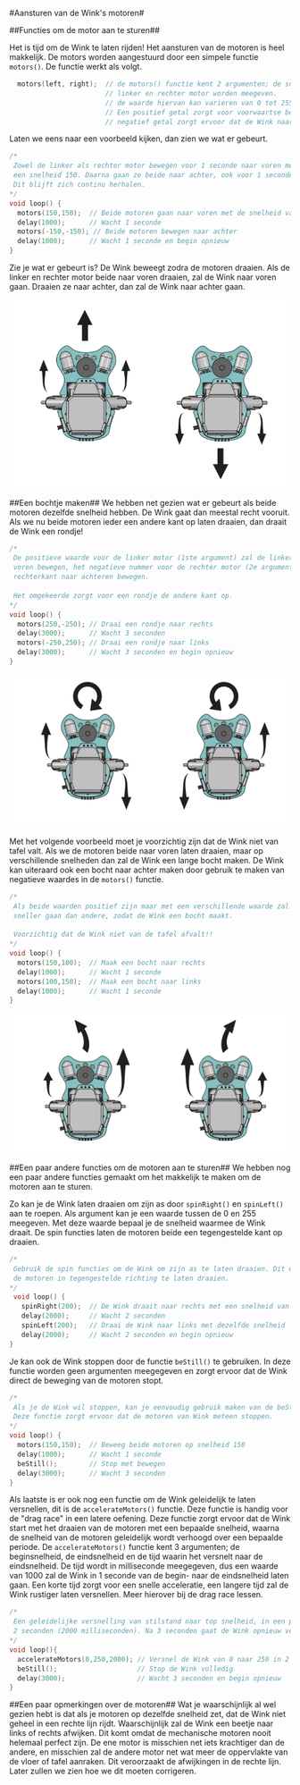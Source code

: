 #Aansturen van de Wink's motoren#

##Functies om de motor aan te sturen##

Het is tijd om de Wink te laten rijden! Het aansturen van de motoren is heel makkelijk. De motors worden aangestuurd door een simpele functie `motors()`. De functie werkt als volgt.

``` c
  motors(left, right); 	// de motors() functie kent 2 argumenten; de snelheid van de 
						// linker en rechter motor worden meegeven.
						// de waarde hiervan kan varieren van 0 tot 255.
						// Een positief getal zorgt voor voorwaartse beweging, een
						// negatief getal zorgt ervoor dat de Wink naar achter beweegt.

```

Laten we eens naar een voorbeeld kijken, dan zien we wat er gebeurt.

``` c
/*
 Zowel de linker als rechter motor bewegen voor 1 seconde naar voren met 
 een snelheid 150. Daarna gaan ze beide naar achter, ook voor 1 seconde. 
 Dit blijft zich continu herhalen.
*/
void loop() {
  motors(150,150); 	// Beide motoren gaan naar voren met de snelheid van 150
  delay(1000); 		// Wacht 1 seconde
  motors(-150,-150); // Beide motoren bewegen naar achter
  delay(1000);		// Wacht 1 seconde en begin opnieuw
}
```

Zie je wat er gebeurt is? De Wink beweegt zodra de motoren draaien. Als de linker en rechter motor beide naar voren draaien, zal de Wink naar voren gaan. Draaien ze naar achter, dan zal de Wink naar achter gaan.

![Wink motoren](https://github.com/meijerpeter/winktutorial-nl/blob/master/img/wink-motor-directions.png)

##Een bochtje maken##
We hebben net gezien wat er gebeurt als beide motoren dezelfde snelheid hebben. De Wink gaat dan meestal recht vooruit. Als we nu beide motoren ieder een andere kant op laten draaien, dan draait de Wink een rondje!

``` c
/*
 De positieve waarde voor de linker motor (1ste argument) zal de linker kant naar 
 voren bewegen, het negatieve nummer voor de rechter motor (2e argument) zal de 
 rechterkant naar achteren bewegen.
 
 Het omgekeerde zorgt voor een rondje de andere kant op.
*/
void loop() {
  motors(250,-250);	// Draai een rondje naar rechts
  delay(3000); 		// Wacht 3 seconden
  motors(-250,250); // Draai een rondje naar links
  delay(3000);		// Wacht 3 seconden en begin opnieuw 
}
```

![Wink rondje](https://github.com/meijerpeter/winktutorial-nl/blob/master/img/wink-motor-directions-2.png)

Met het volgende voorbeeld moet je voorzichtig zijn dat de Wink niet van tafel valt. Als we de motoren beide naar voren laten draaien, maar op verschillende snelheden dan zal de Wink een lange bocht maken. De Wink kan uiteraard ook een bocht naar achter maken door gebruik te maken van negatieve waardes in de `motors()` functie.

``` c
/*
 Als beide waarden positief zijn maar met een verschillende waarde zal de ene motor 
 sneller gaan dan andere, zodat de Wink een bocht maakt.
 
 Voorzichtig dat de Wink niet van de tafel afvalt!!
*/
void loop() {
  motors(150,100);	// Maak een bocht naar rechts
  delay(1000); 		// Wacht 1 seconde
  motors(100,150); 	// Maak een bocht naar links
  delay(1000);		// Wacht 1 seconde
}
```

![Wink bocht](https://github.com/meijerpeter/winktutorial-nl/blob/master/img/wink-motor-directions-3.png)

##Een paar andere functies om de motoren aan te sturen##
We hebben nog een paar andere functies gemaakt om het makkelijk te maken om de motoren aan te sturen.

Zo kan je de Wink laten draaien om zijn as door `spinRight()` en `spinLeft()` aan te roepen. Als argument kan je een waarde tussen de 0 en 255 meegeven. Met deze waarde bepaal je de snelheid waarmee de Wink draait. De spin functies laten de motoren beide een tegengestelde kant op draaien.

``` c
/*
 Gebruik de spin functies om de Wink om zijn as te laten draaien. Dit wordt gedaan door
 de motoren in tegengestelde richting te laten draaien.
*/
 void loop() {
   spinRight(200);	// De Wink draait naar rechts met een snelheid van 200
   delay(2000); 	// Wacht 2 seconden
   spinLeft(200); 	// Draai de Wink naar links met dezelfde snelheid
   delay(2000);		// Wacht 2 seconden en begin opnieuw
}
```

Je kan ook de Wink stoppen door de functie `beStill()` te gebruiken. In deze functie worden geen argumenten meegegeven en zorgt ervoor dat de Wink direct de beweging van de motoren stopt.

``` c
/*
 Als je de Wink wil stoppen, kan je eenvoudig gebruik maken van de beStill(); functie.
 Deze functie zorgt ervoor dat de motoren van Wink meteen stoppen.
*/
void loop() {
  motors(150,150);	// Beweeg beide motoren op snelheid 150
  delay(1000); 		// Wacht 1 seconde
  beStill(); 		// Stop met bewegen
  delay(3000);		// Wacht 3 seconden
}
```

Als laatste is er ook nog een functie om de Wink geleidelijk te laten versnellen, dit is de `accelerateMotors()` functie. Deze functie is handig voor de "drag race" in een latere oefening. Deze functie zorgt ervoor dat de Wink start met het draaien van de motoren met een bepaalde snelheid, waarna de snelheid van de motoren geleidelijk wordt verhoogd over een bepaalde periode. De `accelerateMotors()` functie kent 3 argumenten; de beginsnelheid, de eindsnelheid en de tijd waarin het versnelt naar de eindsnelheid. De tijd wordt in milliseconde meegegeven, dus een waarde van 1000 zal de Wink in 1 seconde van de begin- naar de eindsnelheid laten gaan. Een korte tijd zorgt voor een snelle acceleratie, een langere tijd zal de Wink rustiger laten versnellen. Meer hierover bij de drag race lessen.

``` c
/*
 Een geleidelijke versnelling van stilstand naar top snelheid, in een periode van 
 2 seconden (2000 milliseconden). Na 3 seconden gaat de Wink opnieuw versnellen.
*/
void loop(){
  accelerateMotors(0,250,2000); // Versnel de Wink van 0 naar 250 in 2 seconden
  beStill(); 					// Stop de Wink volledig
  delay(3000); 					// Wacht 3 seconden en begin opnieuw 
}
```

##Een paar opmerkingen over de motoren##
Wat je waarschijnlijk al wel gezien hebt is dat als je motoren op dezelfde snelheid zet, dat de Wink niet geheel in een rechte lijn rijdt. Waarschijnlijk zal de Wink een beetje naar links of rechts afwijken. Dit komt omdat de mechanische motoren nooit helemaal perfect zijn. De ene motor is misschien net iets krachtiger dan de andere, en misschien zal de andere motor net wat meer de oppervlakte van de vloer of tafel aanraken. Dit veroorzaakt de afwijkingen in de rechte lijn. Later zullen we zien hoe we dit moeten corrigeren.
